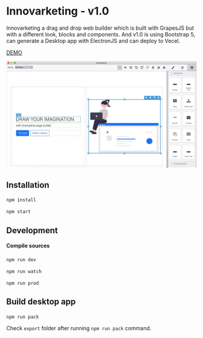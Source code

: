 # Innovarketing - v1.0

Innovarketing a drag and drop web builder which is built with GrapesJS but with a different look, blocks and components. And v1.0 is using Bootstrap 5, can generate a Desktop app with ElectronJS and can deploy to Vecel.

[DEMO](https://innovarketing.vercel.app)

<img src="./ad.jpg" />

## Installation

`npm install`

`npm start`

## Development

#### Compile sources

`npm run dev`

`npm run watch`

`npm run prod`

## Build desktop app

`npm run pack`

Check `export` folder after running `npm run pack` command.
